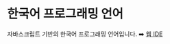 # 한국어 프로그래밍 언어
자바스크립트 기반의 한국어 프로그래밍 언어입니다.
➡️ [웹 IDE](https://YoungWoo-Ji.github.io/Korean-Programming-Language/)  
